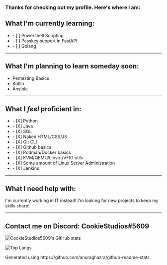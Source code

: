 

<!--
**CookieStudios5609/CookieStudios5609** is a ✨ _special_ ✨ repository because its `README.md` (this file) appears on your GitHub profile.

Here are some ideas to get you started:

- 🔭 I’m currently working on ...
- 🌱 I’m currently learning ...
- 👯 I’m looking to collaborate on ...
- 🤔 I’m looking for help with ...
- 💬 Ask me about ...
- 📫 How to reach me: ...
- 😄 Pronouns: ...
- ⚡ Fun fact: ...
-->
### Thanks for checking out my profile. Here's where I am:

## What I'm currently learning:
<ul>
  <li>- [ ] Powershell Scripting</li>
  <li>- [ ] Passkey support in FastAPI</li>
  <li>- [ ] Golang</li>
</ul>

---

## What I'm planning to learn someday soon:
<ul>
  <li>Pentesting Basics</li>
  <li>Kotlin</li>
  <li>Ansible</li>
</ul>

---

## What I *feel* proficient in:
<ul>
  <li>- [X] Python</li>
  <li>- [X] Java</li>
  <li>- [X] SQL</li>
  <li>- [X] Naked HTML/CSS/JS</li>
  <li>- [X] Git CLI</li>
  <li>- [X] Github basics</li>
  <li>- [X] Podman/Docker basics</li>
  <li>- [X] KVM/QEMU/Libvirt/VFIO utils</li>
  <li>- [X] Some amount of Linux Server Administration</li>
  <li>- [X] Jenkins</li>
</ul>

---

## What I need help with:
<p> I'm currently working in IT instead! I'm looking for new projects to keep my skills sharp! </p>


---

## Contact me on Discord: CookieStudios#5609

![CookieStudios5609's GitHub stats](https://github-readme-stats.vercel.app/api?username=cookiestudios5609&show_icons=true&theme=algolia&count_private=true)

![Top Langs](https://github-readme-stats.vercel.app/api/top-langs/?username=cookiestudios5609&layout=compact&theme=algolia&count_private=true)

<p> Generated using https://github.com/anuraghazra/github-readme-stats</p>
